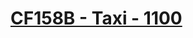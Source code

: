 # [CF158B - Taxi - 1100](https://codeforces.com/problemset/problem/158/B)
<!--tags: *special, greedy, implementation-->
